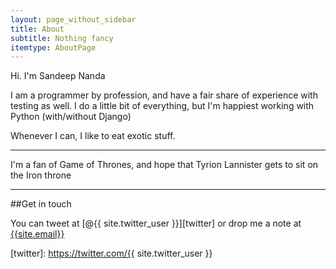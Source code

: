 ```yaml
---
layout: page_without_sidebar
title: About
subtitle: Nothing fancy
itemtype: AboutPage
---
```


Hi. I'm Sandeep Nanda

I am a programmer by profession, and have a fair share of experience with testing as well.
I do a little bit of everything, but I'm happiest working with Python (with/without Django)

Whenever I can, I like to eat exotic stuff.

---

I'm a fan of Game of Thrones, and hope that Tyrion Lannister gets to sit on the Iron throne

---

##Get in touch

You can tweet at [@{{ site.twitter_user }}][twitter] or drop me a note at [{{site.email}}][email]

[email]: mailto:{{site.email}}
[twitter]: https://twitter.com/{{ site.twitter_user }}
